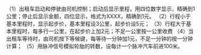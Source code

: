 （1）出租车启动和停驶由司机控制；启动后显示里程，用四位数字显示，精确到1公里；停止后显示金额，四位显示，格式为XXXX，精确到1元。
（2）行程小于基本里程时，显示起步价，基本里程设3公里，起步价设5元；
（3）行程大于基本里程时，每多行一公里，在起步价上加2元；不足一公里按一公里收费
（4）当出租车等待时，由司机按下等候键，每等待一分钟加1元，不足一分钟的按一分钟计算； （5）用脉冲信号模拟轮胎的转数，设每计一个脉冲汽车前进100米。
